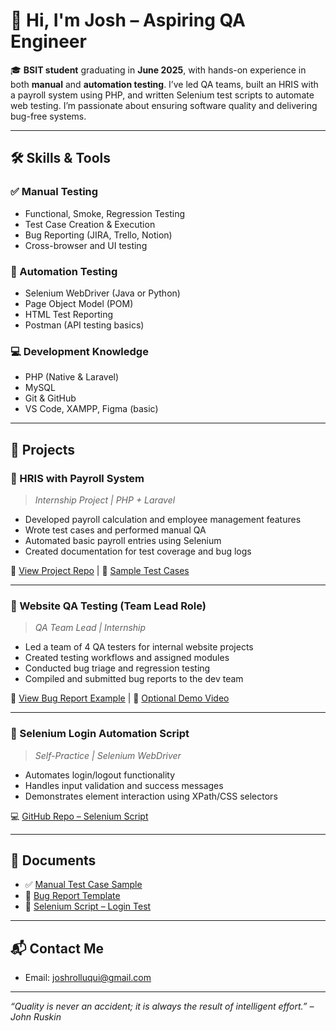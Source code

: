 
# 👋 Hi, I'm Josh – Aspiring QA Engineer

🎓 **BSIT student** graduating in **June 2025**, with hands-on experience in both **manual** and **automation testing**. I’ve led QA teams, built an HRIS with a payroll system using PHP, and written Selenium test scripts to automate web testing. I’m passionate about ensuring software quality and delivering bug-free systems.

---

## 🛠️ Skills & Tools

### ✅ Manual Testing
- Functional, Smoke, Regression Testing
- Test Case Creation & Execution
- Bug Reporting (JIRA, Trello, Notion)
- Cross-browser and UI testing

### 🤖 Automation Testing
- Selenium WebDriver (Java or Python)
- Page Object Model (POM)
- HTML Test Reporting
- Postman (API testing basics)

### 💻 Development Knowledge
- PHP (Native & Laravel)
- MySQL
- Git & GitHub
- VS Code, XAMPP, Figma (basic)

---

## 🧪 Projects

### 🔹 HRIS with Payroll System
> *Internship Project | PHP + Laravel*

- Developed payroll calculation and employee management features
- Wrote test cases and performed manual QA
- Automated basic payroll entries using Selenium
- Created documentation for test coverage and bug logs

📂 [View Project Repo](#) | 📄 [Sample Test Cases](#)

---

### 🔹 Website QA Testing (Team Lead Role)
> *QA Team Lead | Internship*

- Led a team of 4 QA testers for internal website projects
- Created testing workflows and assigned modules
- Conducted bug triage and regression testing
- Compiled and submitted bug reports to the dev team

📄 [View Bug Report Example](#) | 🎥 [Optional Demo Video](#)

---

### 🔹 Selenium Login Automation Script
> *Self-Practice | Selenium WebDriver*

- Automates login/logout functionality
- Handles input validation and success messages
- Demonstrates element interaction using XPath/CSS selectors

💻 [GitHub Repo – Selenium Script](#)

---

## 📄 Documents
- ✅ [Manual Test Case Sample](#)
- 🐞 [Bug Report Template](#)
- 🤖 [Selenium Script – Login Test](#)

---

## 📬 Contact Me

- Email: joshrolluqui@gmail.com  


---

_“Quality is never an accident; it is always the result of intelligent effort.” – John Ruskin_
